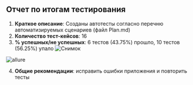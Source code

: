 ## Отчет по итогам тестирования ##
1. **Краткое описание**: Созданы автотесты согласно перечню автоматизируемых сценариев (файл Plan.md)
2. **Количество тест-кейсов**: 16
3. **% успешных/не успешных**: 6 тестов (43.75%) прошло, 10 тестов (56.25%) упало
![Снимок](https://user-images.githubusercontent.com/114166760/224560761-76e8fe79-8134-4791-a71f-98635d067035.PNG)

![allure](https://user-images.githubusercontent.com/114166760/224560770-85ad5085-d52b-4396-bae1-151d6af84b8f.PNG)

4. **Общие рекомендации**: исправить ошибки приложения и повторить тесты
